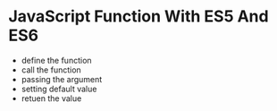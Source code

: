 # JavaScript Function With ES5 And ES6

- define the function
- call the function
- passing the argument
- setting default value
- retuen the value

  
